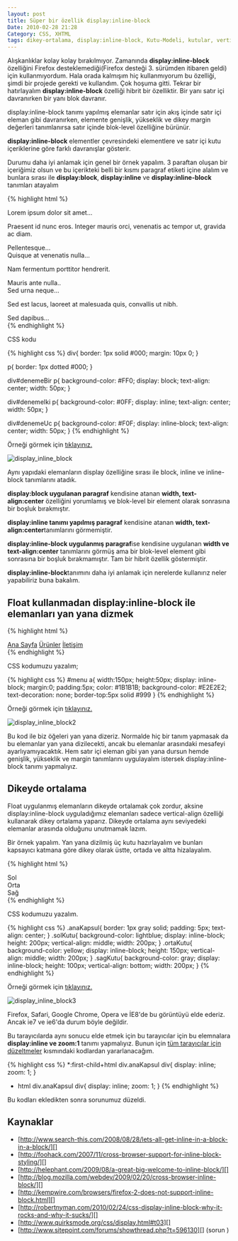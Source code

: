```yaml
---
layout: post
title: Süper bir özellik display:inline-block
Date: 2010-02-28 21:28
Category: CSS, XHTML
tags: dikey-ortalama, display:inline-block, Kutu-Modeli, kutular, vertical-align
---
```


Alışkanlıklar kolay kolay bırakılmıyor. Zamanında
**display:inline-block** özelliğini Firefox desteklemediği(Firefox
desteği 3. sürümden itibaren geldi) için kullanmıyordum. Hala orada
kalmışım hiç kullanmıyorum bu özelliği, şimdi bir projede gerekti ve
kullandım. Çok hoşuma gitti. Tekrar bir hatırlayalım
**display:inline-block** özelliği hibrit bir özelliktir. Bir yanı satır
içi davranırken bir yanı blok davranır.

display:inline-block tanımı yapılmış elemanlar satır için akış içinde
satır içi eleman gibi davranırken, elemente genişlik, yükseklik ve dikey
margin değerleri tanımlanırsa satır içinde blok-level özelliğine
bürünür.

**display:inline-block** elementler çevresindeki elementlere ve satır
içi kutu içeriklerine göre farklı davranışlar gösterir.

Durumu daha iyi anlamak için genel bir örnek yapalım. 3 paraftan oluşan
bir içeriğimiz olsun ve bu içerikteki belli bir kısmı paragraf etiketi
içine alalım ve bunlara sırası ile **display:block**, **display:inline**
ve **display:inline-block** tanımları atayalım

{% highlight html %}
<div id="denemeBir"> Lorem ipsum dolor sit amet... <p>Praesent id nunc eros. Integer mauris orci, venenatis ac tempor ut, gravida ac diam. </p> Pellentesque...</div>
<div id="denemeIki">Quisque at venenatis nulla...<p>Nam fermentum porttitor hendrerit.</p> Mauris ante nulla..</div>
<div id="denemeUc"> Sed urna neque...<p>Sed est lacus, laoreet at malesuada quis, convallis ut nibh.</p> Sed dapibus...</div>
{% endhighlight %}

CSS kodu

{% highlight css %}
div{
	border: 1px solid #000;
	margin: 10px 0;
}

p{
	border: 1px dotted #000;
}

div#denemeBir p{
	background-color: #FF0;
	display: block;
	text-align: center;
	width: 50px;
}

div#denemeIki p{
	background-color: #0FF;
	display: inline;
	text-align: center;
	width: 50px;
}

div#denemeUc p{
	background-color: #F0F;
	display: inline-block;
	text-align: center;
	width: 50px;
}
{% endhighlight %}

Örneği görmek için [tıklayınız.][]

![][100]

Aynı yapıdaki elemanların display özelliğine sırası ile block, inline ve
inline-block tanımlarını atadık.

**display:block uygulanan paragraf** kendisine atanan **width,
text-align:center** özelliğini yorumlamış ve blok-level bir element
olarak sonrasına bir boşluk bırakmıştır.

**display:inline tanımı yapılmış paragraf** kendisine atanan **width,
text-align:center**tanımlarını görmemiştir.

**display:inline-block uygulanmış paragraf**ise kendisine uygulanan
**width ve text-align:center** tanımlarını görmüş ama bir blok-level
element gibi sonrasına bir boşluk bırakmamıştır. Tam bir hibrit özellik
göstermiştir.

**display:inline-block**tanımını daha iyi anlamak için nerelerde
kullanırız neler yapabiliriz buna bakalım.

## Float kullanmadan display:inline-block ile elemanları yan yana dizmek

{% highlight html %}
<div id="menu">
	<a href="">Ana Sayfa</a>
	<a href="">Ürünler</a>
	<a href="">İletişim</a>
</div>
{% endhighlight %}

CSS kodumuzu yazalım;

{% highlight css %}
#menu a{
  width:150px;
  height:50px;
  display: inline-block;
  margin:0;
  padding:5px;
  color: #1B1B1B;
  background-color: #E2E2E2;
  text-decoration: none;
  border-top:5px solid #999
}
{% endhighlight %}

Örneği görmek için [tıklayınız.][1]

![][2]

Bu kod ile biz öğeleri yan yana dizeriz. Normalde hiç bir tanım yapmasak
da bu elemanlar yan yana dizilecekti, ancak bu elemanlar arasındaki
mesafeyi ayarlıyamıyacaktık. Hem satır içi eleman gibi yan yana dursun
hemde genişlik, yükseklik ve margin tanımlarını uygulayalım istersek
display:inline-block tanımı yapmalıyız.

## Dikeyde ortalama

Float uygulanmış elemanların dikeyde ortalamak çok zordur, aksine
display:inline-block uyguladığımız elemanları sadece vertical-align
özelliği kullanarak dikey ortalama yaparız. Dikeyde ortalama aynı
seviyedeki elemanlar arasında olduğunu unutmamak lazım.

Bir örnek yapalım. Yan yana dizilmiş üç kutu hazırlayalım ve bunları
kapsayıcı katmana göre dikey olarak üstte, ortada ve altta hizalayalım.

{% highlight html %}
<div class="anaKapsul">
    <div class="solKutu">Sol</div>
    <div class="ortaKutu">Orta</div>
    <div class="sagKutu">Sağ</div>
</div>
{% endhighlight %}

CSS kodumuzu yazalım.

{% highlight css %}
.anaKapsul{
	border: 1px gray solid;
	padding: 5px;
	text-align: center;
}
.solKutu{
	background-color: lightblue;
	display: inline-block;
	height: 200px;
	vertical-align: middle;
	width: 200px;
}
.ortaKutu{
	background-color: yellow;
	display: inline-block;
	height: 150px;
	vertical-align: middle;
	width: 200px;
}
.sagKutu{
	background-color: gray;
	display: inline-block;
	height: 100px;
	vertical-align: bottom;
	width: 200px;
}
{% endhighlight %}

Örneği görmek için [tıklayınız.][3]

![][4]

Firefox, Safari, Google Chrome, Opera ve İE8'de bu görüntüyü elde
ederiz. Ancak ie7 ve ie6'da durum böyle değildir.

Bu tarayıcılarda aynı sonucu elde etmek için bu tarayıcılar için bu
elemnalara **display:inline ve zoom:1** tanımı yapmalıyız. Bunun için
[tüm tarayıcılar için düzeltmeler][] kısmındaki kodlardan
yararlanacağım.

{% highlight css %}
*:first-child+html div.anaKapsul div{
	display: inline;
	zoom: 1;
}
* html div.anaKapsul div{
	display: inline;
	zoom: 1;
}
{% endhighlight %}

Bu kodları ekledikten sonra sorunumuz düzeldi.

## Kaynaklar

-   [http://www.search-this.com/2008/08/28/lets-all-get-inline-in-a-block-in-a-block/][]
-   [http://foohack.com/2007/11/cross-browser-support-for-inline-block-styling/][]
-   [http://helephant.com/2009/08/a-great-big-welcome-to-inline-block/][]
-   [http://blog.mozilla.com/webdev/2009/02/20/cross-browser-inline-block/][]
-   [http://kempwire.com/browsers/firefox-2-does-not-support-inline-block.html][]
-   [http://robertnyman.com/2010/02/24/css-display-inline-block-why-it-rocks-and-why-it-sucks/][]
-   [http://www.quirksmode.org/css/display.html#t03][]
-   [http://www.sitepoint.com/forums/showthread.php?t=596130][] (sorun )

  [tıklayınız.]: /dokumanlar/display_inline_block.html
  [100]: /images/display_inline_block.jpg
    "display_inline_block"
  [1]: /dokumanlar/display_inline_block2.html
  [2]: /images/display_inline_block2.gif
    "display_inline_block2"
  [3]: /dokumanlar/display_inline_block3.html
  [4]: /images/display_inline_block3.gif
    "display_inline_block3"
  [tüm tarayıcılar için düzeltmeler]: http://www.fatihhayrioglu.com/tum-tarayicilar-icin-css-duzeltmelerihack/
  [http://www.search-this.com/2008/08/28/lets-all-get-inline-in-a-block-in-a-block/]: http://www.search-this.com/2008/08/28/lets-all-get-inline-in-a-block-in-a-block/
  [http://foohack.com/2007/11/cross-browser-support-for-inline-block-styling/]: http://foohack.com/2007/11/cross-browser-support-for-inline-block-styling/
  [http://helephant.com/2009/08/a-great-big-welcome-to-inline-block/]: http://helephant.com/2009/08/a-great-big-welcome-to-inline-block/
  [http://blog.mozilla.com/webdev/2009/02/20/cross-browser-inline-block/]: http://blog.mozilla.com/webdev/2009/02/20/cross-browser-inline-block/
  [http://kempwire.com/browsers/firefox-2-does-not-support-inline-block.html]: http://kempwire.com/browsers/firefox-2-does-not-support-inline-block.html
  [http://robertnyman.com/2010/02/24/css-display-inline-block-why-it-rocks-and-why-it-sucks/]: http://robertnyman.com/2010/02/24/css-display-inline-block-why-it-rocks-and-why-it-sucks/
  [http://www.quirksmode.org/css/display.html#t03]: http://www.quirksmode.org/css/display.html#t03
  [http://www.sitepoint.com/forums/showthread.php?t=596130]: http://www.sitepoint.com/forums/showthread.php?t=596130

